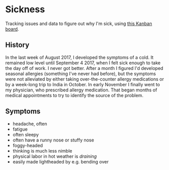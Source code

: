 # Sickness

Tracking issues and data to figure out why I'm sick, using [this Kanban board](https://github.com/waldoj/sickness/projects/1).

## History

In the last week of August 2017, I developed the symptoms of a cold. It remained low level until September 4 2017, when I felt sick enough to take the day off of work. I never got better. After a month I figured I'd developed seasonal allergies (something I've never had before), but the symptoms were not alleviated by either taking over-the-counter allergy medications or by a week-long trip to India in October. In early November I finally went to my physician, who prescribed allergy medication. That began months of medical appointments to try to identify the source of the problem.

## Symptoms

* headache, often
* fatigue
* often sleepy
* often have a runny nose or stuffy nose
* foggy-headed
* thinking is much less nimble
* physical labor in hot weather is _draining_
* easily made lightheaded by e.g. bending over
